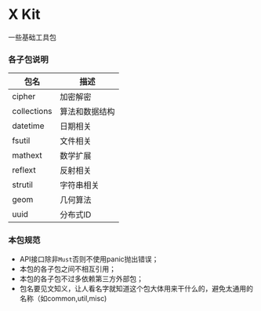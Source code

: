 # X Kit

一些基础工具包

### 各子包说明

包名        |  描述
------------|-----------------------------
cipher      | 加密解密
collections | 算法和数据结构
datetime    | 日期相关
fsutil      | 文件相关
mathext     | 数学扩展
reflext     | 反射相关
strutil     | 字符串相关
geom        | 几何算法
uuid        | 分布式ID


### 本包规范

* API接口除非`Must`否则不使用panic抛出错误；
* 本包的各子包之间不相互引用；
* 本包的各子包不过多依赖第三方外部包；
* 包名要见文知义，让人看名字就知道这个包大体用来干什么的，避免太通用的名称（如common,util,misc)
